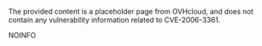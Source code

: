 The provided content is a placeholder page from OVHcloud, and does not contain any vulnerability information related to CVE-2006-3361.

NOINFO